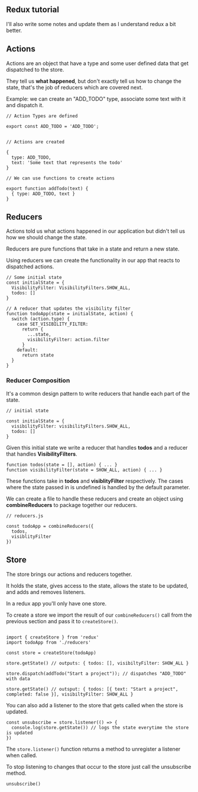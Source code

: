 ## Redux tutorial
I'll also write some notes and update them as I understand redux a bit better.

## Actions
Actions are an object that have a type and some user defined data that get dispatched to the store. 

They tell us **what happened**, but don't exactly tell us how to change the state, that's the job of reducers which are covered next. 

Example: we can create an "ADD_TODO" type, associate some text with it and dispatch it.

```
// Action Types are defined

export const ADD_TODO = 'ADD_TODO';


// Actions are created

{
  type: ADD_TODO,
  text: 'Some text that represents the todo'
}

// We can use functions to create actions

export function addTodo(text) {
  { type: ADD_TODO, text }
}
```

## Reducers
Actions told us what actions happened in our application but didn't tell us how we should change the state.

Reducers are pure functions that take in a state and return a new state.

Using reducers we can create the functionality in our app that reacts to dispatched actions.

```
// Some initial state
const initialState = {
  VisibilityFilter: VisibilityFilters.SHOW_ALL,
  todos: []
}

// A reducer that updates the visibility filter
function todoApp(state = initialState, action) {
  switch (action.type) {
    case SET_VISIBILITY_FILTER:
      return {
        ...state,
        visibilityFilter: action.filter
      }
    default:
      return state
  }
}
```

### Reducer Composition

It's a common design pattern to write reducers that handle each part of the state.

```
// initial state

const initialState = {
  visibilityFilter: visibilityFilters.SHOW_ALL,
  todos: []
}
```

Given this initial state we write a reducer that handles **todos** and a reducer that handles **VisibilityFilters**. 

```
function todos(state = [], action) { ... }
function visibilityFilter(state = SHOW_ALL, action) { ... }
```

These functions take in **todos** and **visiblityFilter** respectively. The cases where the state passed in is undefined is handled by the default parameter.

We can create a file to handle these reducers and create an object using **combineReducers** to package together our reducers.

```
// reducers.js

const todoApp = combineReducers({
  todos, 
  visiblityFilter
})
```

## Store
The store brings our actions and reducers together.

It holds the state, gives access to the state, allows the state to be updated, and adds and removes listeners.

In a redux app you'll only have one store.

To create a store we import the result of our ```combineReducers()``` call from the previous section and pass it to ```createStore()```.

```

import { createStore } from 'redux'
import todoApp from './reducers'

const store = createStore(todoApp)

store.getState() // outputs: { todos: [], visibiltyFilter: SHOW_ALL }

store.dispatch(addTodo("Start a project")); // dispatches "ADD_TODO" with data

store.getState() // outsput: { todos: [{ text: "Start a project", completed: false }], visibiltyFilter: SHOW_ALL }
```

You can also add a listener to the store that gets called when the store is updated.

``` 
const unsubscribe = store.listener(() => {
  console.log(store.getState()) // logs the state everytime the store is updated
})
```

The ```store.listener()``` function returns a method to unregister a listener when called.

To stop listening to changes that occur to the store just call the unsubscribe method.

```unsubscribe()```